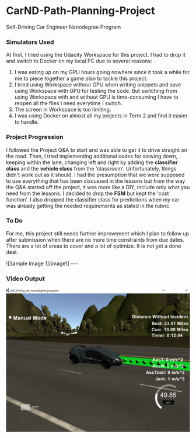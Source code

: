 # CarND-Path-Planning-Project
Self-Driving Car Engineer Nanodegree Program
   
[//]: # (Media References)
[image1]: ./media/img01.png "Best distance 27.71 mi"
[image2]: ./media/img02.png "Best distance 33.01 mi"
[video1]: ./media/vid1.mp4

### Simulators Used
At first, I tried using the Udacity Workspace for this project. I had to drop it and switch to Docker on my local PC due to several reasons:
1) I was eating up on my GPU hours going nowhere since it took a while for me to piece together a game plan to tackle this project.
2) I tried using Workspace without GPU when writing snippets and save using Workspace with GPU for testing the code. But switching from using Workspace with and without GPU is time-consuming I have to reopen all the files I need everytime I switch.
3) The screen in Workspace is too limiting.
4) I was using Docker on almost all my projects in Term 2 and find it easier to handle.

### Project Progression
I followed the Project Q&A to start and was able to get it to drive straight on the road. Then, I tried implementing additional codes for slowing down, keeping within the lane, changing left and right by adding the **classifier class** and the **vehicle class** from the 'classroom'. Unfortunately, things didn't work out as it should. I had the presumption that we were supposed to use everything that has been discussed in the lessons but from the way the Q&A started off the project, it was more like a DIY, include only what you need from the lessons. I decided to drop the **FSM** but kept the 'cost function'. I also dropped the classifier class for predictions when my car was already getting the needed requirements as stated in the rubric.

### To Do
For me, this project still needs further improvement which I plan to follow up after submission when there are no more time constraints from due dates. There are a lot of areas to cover and a lot of optimize. It is not yet a done deal.

<object width="425" height="350">
![Sample Image 1][image1]
</object>
---


### Video Output

[![Video link][image2]][video1]
